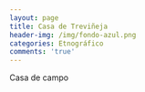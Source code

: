 ```yaml
---
layout: page
title: Casa de Treviñeja
header-img: /img/fondo-azul.png
categories: Etnográfico
comments: 'true'
---
```



Casa de campo

<div class="photo-gallery">
<ul>
</ul>
</div>
